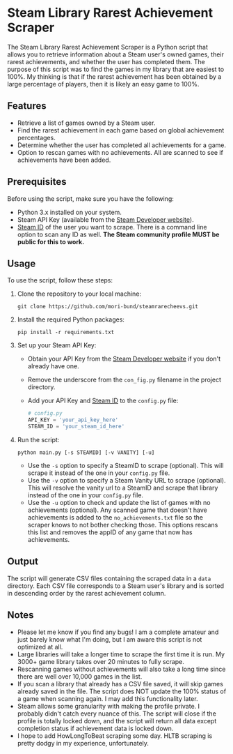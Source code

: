 # Steam Library Rarest Achievement Scraper

The Steam Library Rarest Achievement Scraper is a Python script that allows you to retrieve information about a Steam user's owned games, their rarest achievements, and whether the user has completed them. The purpose of this script was to find the games in my library that are easiest to 100%. My thinking is that if the rarest achievement has been obtained by a large percentage of players, then it is likely an easy game to 100%.

## Features

- Retrieve a list of games owned by a Steam user.
- Find the rarest achievement in each game based on global achievement percentages.
- Determine whether the user has completed all achievements for a game.
- Option to rescan games with no achievements. All are scanned to see if achievements have been added.

## Prerequisites

Before using the script, make sure you have the following:

- Python 3.x installed on your system.
- Steam API Key (available from the [Steam Developer website](https://steamcommunity.com/dev/apikey)).
- [Steam ID](https://help.steampowered.com/en/faqs/view/2816-BE67-5B69-0FEC) of the user you want to scrape. There is a command line option to scan any ID as well. **The Steam community profile MUST be public for this to work.**

## Usage

To use the script, follow these steps:

1. Clone the repository to your local machine:

   ```shell
   git clone https://github.com/mori-bund/steamrarecheevs.git
   ```

2. Install the required Python packages:

   ```shell
   pip install -r requirements.txt
   ```

3. Set up your Steam API Key:

   - Obtain your API Key from the [Steam Developer website](https://steamcommunity.com/dev/apikey) if you don't already have one.
   - Remove the underscore from the `con_fig.py` filename in the project directory.
   - Add your API Key and [Steam ID](https://help.steampowered.com/en/faqs/view/2816-BE67-5B69-0FEC) to the `config.py` file:

     ```python
     # config.py
     API_KEY = 'your_api_key_here'
     STEAM_ID = 'your_steam_id_here'
     ```

4. Run the script:

   ```shell
   python main.py [-s STEAMID] [-v VANITY] [-u]
   ```

   - Use the `-s` option to specify a SteamID to scrape (optional). This will scrape it instead of the one in your `config.py` file.
   - Use the `-v` option to specify a Steam Vanity URL to scrape (optional). This will resolve the vanity url to a SteamID and scrape that library instead of the one in your `config.py` file.
   - Use the `-u` option to check and update the list of games with no achievements (optional). Any scanned game that doesn't have achievements is added to the `no_achievements.txt` file so the scraper knows to not bother checking those. This options rescans this list and removes the appID of any game that now has achievements. 

## Output

The script will generate CSV files containing the scraped data in a `data` directory. Each CSV file corresponds to a Steam user's library and is sorted in descending order by the rarest achievement column.

## Notes

* Please let me know if you find any bugs! I am a complete amateur and just barely know what I'm doing, but I am aware this script is not optimized at all.
* Large libraries will take a longer time to scrape the first time it is run. My 3000+ game library takes over 20 minutes to fully scrape.
* Rescanning games without achievements will also take a long time since there are well over 10,000 games in the list.
* If you scan a library that already has a CSV file saved, it will skip games already saved in the file. The script does NOT update the 100% status of a game when scanning again. I may add this functionality later.
* Steam allows some granularity with making the profile private. I probably didn't catch every nuance of this. The script will close if the profile is totally locked down, and the script will return all data except completion status if achievement data is locked down.
* I hope to add HowLongToBeat scraping some day. HLTB scraping is pretty dodgy in my experience, unfortunately.